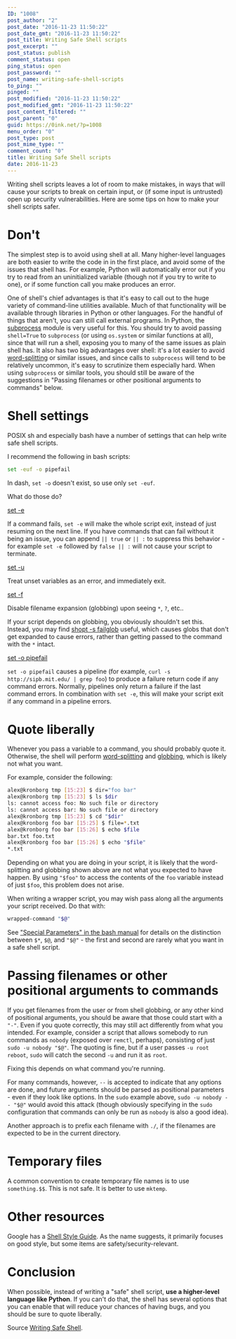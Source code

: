 ```yaml
---
ID: "1008"
post_author: "2"
post_date: "2016-11-23 11:50:22"
post_date_gmt: "2016-11-23 11:50:22"
post_title: Writing Safe Shell scripts
post_excerpt: ""
post_status: publish
comment_status: open
ping_status: open
post_password: ""
post_name: writing-safe-shell-scripts
to_ping: ""
pinged: ""
post_modified: "2016-11-23 11:50:22"
post_modified_gmt: "2016-11-23 11:50:22"
post_content_filtered: ""
post_parent: "0"
guid: https://0ink.net/?p=1008
menu_order: "0"
post_type: post
post_mime_type: ""
comment_count: "0"
title: Writing Safe Shell scripts
date: 2016-11-23
---
```


Writing shell scripts leaves a lot of room to make mistakes, in ways that will cause
your scripts to break on certain input, or (if some input is untrusted) open up security
vulnerabilities. Here are some tips on how to make your shell scripts safer.

# Don't

The simplest step is to avoid using shell at all. Many higher-level languages are both
easier to write the code in in the first place, and avoid some of the issues that shell
has. For example, Python will automatically error out if you try to read from an
uninitialized variable (though not if you try to write to one), or if some function call
you make produces an error.

One of shell's chief advantages is that it's easy to call out to the huge variety of
command-line utilities available. Much of that functionality will be available through
libraries in Python or other languages. For the handful of things that aren't, you can
still call external programs. In Python, the
[subprocess](https://docs.python.org/2/library/subprocess.html)
module is very useful for this.  You should try to avoid passing `shell=True` to `subprocess`
(or using `os.system` or similar functions at all), since that will run a shell, exposing
you to many of the same issues as plain shell has. It also has two big advantages over
shell: it's a lot easier to avoid
[word-splitting](http://www.gnu.org/software/bash/manual/html_node/Word-Splitting.html)
or similar issues, and since calls to `subprocess` will tend to be relatively uncommon,
it's easy to scrutinize them especially hard. When using `subprocess` or similar tools,
you should still be aware of the suggestions in "Passing filenames or other positional
arguments to commands" below.

# Shell settings

POSIX sh and especially bash have a number of settings that can help write safe shell
scripts.

I recommend the following in bash scripts:

```bash
set -euf -o pipefail
```

In dash, `set -o` doesn't exist, so use only `set -euf`.

What do those do?

[set -e](http://www.gnu.org/software/bash/manual/html_node/The-Set-Builtin.html)

If a command fails, `set -e` will make the whole script exit, instead of just resuming
on the next line. If you have commands that can fail without it being an issue, you can
append `|| true` or `|| :` to suppress this behavior - for example `set -e` followed by
`false || :` will not cause your script to terminate.

[set -u](http://www.gnu.org/software/bash/manual/html_node/The-Set-Builtin.html)

Treat unset variables as an error, and immediately exit.

[set -f](http://www.gnu.org/software/bash/manual/html_node/The-Set-Builtin.html)

Disable filename expansion (globbing) upon seeing `*`, `?`, etc..

If your script depends on globbing, you obviously shouldn't set this. Instead, you may find
[shopt -s failglob](http://www.gnu.org/software/bash/manual/html_node/The-Shopt-Builtin.html)
useful, which causes globs that don't get expanded to cause errors, rather than getting
passed to the command with the `*` intact.

[set -o pipefail](http://www.gnu.org/software/bash/manual/html_node/The-Set-Builtin.html)

`set -o pipefail` causes a pipeline (for example, `curl -s http://sipb.mit.edu/ | grep foo`) to produce a failure return code if any command errors. Normally, pipelines only return a failure if the last command errors. In combination with `set -e`, this will make your script exit if any command in a pipeline errors.

# Quote liberally

Whenever you pass a variable to a command, you should probably quote it. Otherwise, the shell
will perform
[word-splitting](http://www.gnu.org/software/bash/manual/html_node/Word-Splitting.html) and
[globbing](http://www.gnu.org/software/bash/manual/html_node/Filename-Expansion.html),
which is likely not what you want.

For example, consider the following:

```bash
alex@kronborg tmp [15:23] $ dir="foo bar"
alex@kronborg tmp [15:23] $ ls $dir
ls: cannot access foo: No such file or directory
ls: cannot access bar: No such file or directory
alex@kronborg tmp [15:23] $ cd "$dir"
alex@kronborg foo bar [15:25] $ file=*.txt
alex@kronborg foo bar [15:26] $ echo $file
bar.txt foo.txt
alex@kronborg foo bar [15:26] $ echo "$file"
*.txt
```

Depending on what you are doing in your script, it is likely that the word-splitting and
globbing shown above are not what you expected to have happen. By using `"$foo"` to access
the contents of the `foo` variable instead of just `$foo`, this problem does not arise.

When writing a wrapper script, you may wish pass along all the arguments your script
received. Do that with:

```bash
wrapped-command "$@"
```

See
["Special Parameters" in the bash manual](http://www.gnu.org/software/bash/manual/html_node/Special-Parameters.html)
for details on the distinction between `$*`, `$@`, and `"$@"` - the first and second are
rarely what you want in a safe shell script.

# Passing filenames or other positional arguments to commands

If you get filenames from the user or from shell globbing, or any other kind of
positional arguments, you should be aware that those could start with a `"-"`. Even if you
quote correctly, this may still act differently from what you intended. For example,
consider a script that allows somebody to run commands as `nobody` (exposed over `remctl`,
perhaps), consisting of just `sudo -u nobody "$@"`. The quoting is fine, but if a user
passes `-u root reboot`, `sudo` will catch the second `-u` and run it as `root`.

Fixing this depends on what command you're running.

For many commands, however, `--` is accepted to indicate that any options are done,
and future arguments should be parsed as positional parameters - even if they look like
options. In the `sudo` example above, `sudo -u nobody -- "$@"` would avoid this attack
(though obviously specifying in the `sudo` configuration that commands can only be run
as `nobody` is also a good idea).

Another approach is to prefix each filename with `./`, if the filenames are expected to be in the current directory.

# Temporary files

A common convention to create temporary file names is to use `something.$$`.  This is not
safe.  It is better to use `mktemp`.

# Other resources

Google has a [Shell Style Guide](https://google.github.io/styleguide/shell.xml).
As the name suggests, it primarily focuses on good style, but some items are
safety/security-relevant.

# Conclusion

When possible, instead of writing a "safe" shell script, **use a higher-level language
like Python**. If you can't do that, the shell has several options that you can enable that
will reduce your chances of having bugs, and you should be sure to quote liberally.


Source [Writing Safe Shell](https://sipb.mit.edu/doc/safe-shell/).


